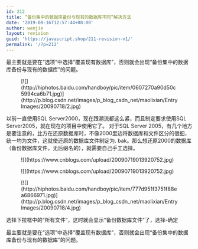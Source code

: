 ```yaml
---
id: 212
title: “备份集中的数据库备份与现有的数据库不同”解决方法
date: '2019-08-16T12:57:44+08:00'
author: wenjie
layout: revision
guid: 'https://javascript.shop/211-revision-v1/'
permalink: '/?p=212'
---
```


最主要就是要在“选项”中选择“覆盖现有数据库”，否则就会出现“备份集中的数据库备份与现有的数据库”的问题。

<figure class="wp-block-image">[![](http://hiphotos.baidu.com/handboy/pic/item/0607270a90d50c5994ca6b71.jpg)](http://p.blog.csdn.net/images/p_blog_csdn_net/maolixian/EntryImages/20090718/2.jpg)</figure>以前一直使用SQL Server2000，现在跟潮流都这么紧，而且制定要求使用SQL Server2005，就在现在的项目中使用它了。 对于SQL Server 2005，有几个地方是要注意的，比方在还原数据库时，不像2000里边将数据库和文件区分的很细，统一均为文件，这就使还原的数据库文件制定为. bak。那么想还原2000的数据库（备份数据库文件，无后缀名的），就需要自己手工选择。

<figure class="wp-block-image">![](https://www.cnblogs.com/upload/20090719013920752.jpg)</figure><figure class="wp-block-image">![](https://www.cnblogs.com/upload/20090719013920752.jpg)</figure><figure class="wp-block-image">[![](http://hiphotos.baidu.com/handboy/pic/item/777d951f3751f88ea6866971.jpg)](http://p.blog.csdn.net/images/p_blog_csdn_net/maolixian/EntryImages/20090718/4.jpg)</figure>选择下拉框中的“所有文件”，这时就会显示“备份数据库文件”了，选择-确定

最主要就是要在“选项”中选择“覆盖现有数据库”，否则就会出现“备份集中的数据库备份与现有的数据库”的问题。